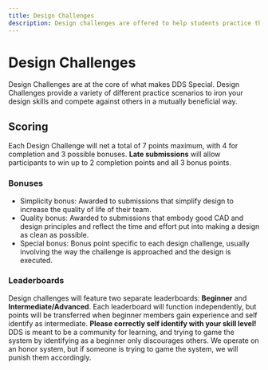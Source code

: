 ```yaml
---
title: Design Challenges
description: Design challenges are offered to help students practice their CAD skills and develop their own designs.
---
```


# Design Challenges

Design Challenges are at the core of what makes DDS Special. Design Challenges provide a variety of different practice scenarios to iron your design skills and compete against others in a mutually beneficial way.

## Scoring
Each Design Challenge will net a total of 7 points maximum, with 4 for completion and 3 possible bonuses. **Late submissions** will allow participants to win up to 2 completion points and all 3 bonus points. 

### Bonuses
- Simplicity bonus: Awarded to submissions that simplify design to increase the quality of life of their team. 
- Quality bonus: Awarded to submissions that embody good CAD and design principles and reflect the time and effort put into making a design as clean as possible.
- Special bonus: Bonus point specific to each design challenge, usually involving the way the challenge is approached and the design is executed. 

### Leaderboards

Design challenges will feature two separate leaderboards: **Beginner** and **Intermediate/Advanced**. Each leaderboard will function independently, but points will be transferred when beginner members gain experience and self identify as intermediate. **Please correctly self identify with your skill level!** DDS is meant to be a community for learning, and trying to game the system by identifying as a beginner only discourages others. We operate on an honor system, but if someone is trying to game the system, we will punish them accordingly. 

<br>